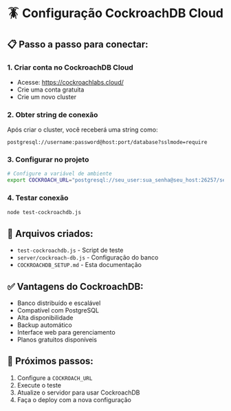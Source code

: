 # 🪳 Configuração CockroachDB Cloud

## 📋 **Passo a passo para conectar:**

### 1. **Criar conta no CockroachDB Cloud**
- Acesse: https://cockroachlabs.cloud/
- Crie uma conta gratuita
- Crie um novo cluster

### 2. **Obter string de conexão**
Após criar o cluster, você receberá uma string como:
```
postgresql://username:password@host:port/database?sslmode=require
```

### 3. **Configurar no projeto**
```bash
# Configure a variável de ambiente
export COCKROACH_URL="postgresql://seu_user:sua_senha@seu_host:26257/seu_db?sslmode=require"
```

### 4. **Testar conexão**
```bash
node test-cockroachdb.js
```

## 🔧 **Arquivos criados:**
- `test-cockroachdb.js` - Script de teste
- `server/cockroach-db.js` - Configuração do banco
- `COCKROACHDB_SETUP.md` - Esta documentação

## ✅ **Vantagens do CockroachDB:**
- Banco distribuído e escalável
- Compatível com PostgreSQL
- Alta disponibilidade
- Backup automático
- Interface web para gerenciamento
- Planos gratuitos disponíveis

## 🚀 **Próximos passos:**
1. Configure a `COCKROACH_URL`
2. Execute o teste
3. Atualize o servidor para usar CockroachDB
4. Faça o deploy com a nova configuração

